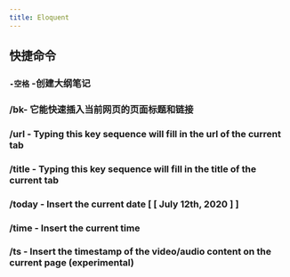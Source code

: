```yaml
---
title: Eloquent
---
```


## 快捷命令
### `-空格` -创建大纲笔记

### /bk-  它能快速插入当前网页的页面标题和链接

### /url - Typing this key sequence will fill in the url of the current tab

### /title - Typing this key sequence will fill in the title of the current tab

### /today - Insert the current date [ [ July 12th, 2020 ] ]

### /time - Insert the current time

### /ts - Insert the timestamp of the video/audio content on the current page (experimental)
